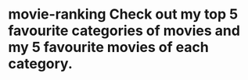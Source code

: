 # movie-ranking Check out my top 5 favourite categories of movies and my 5 favourite movies of each category.
